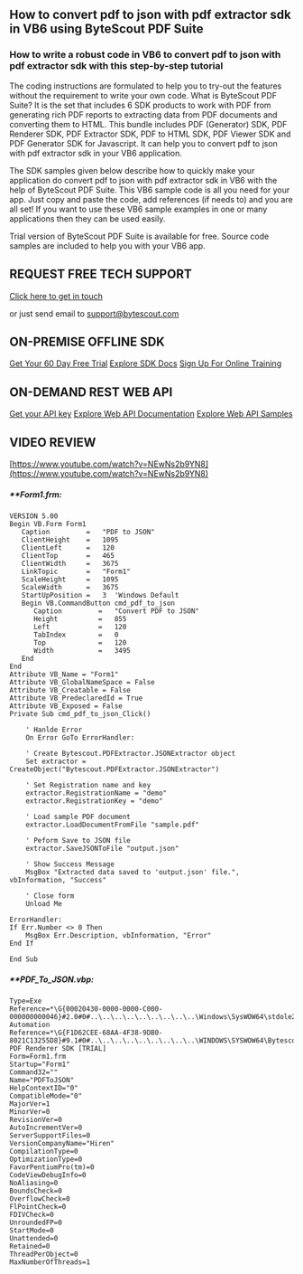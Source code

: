 ## How to convert pdf to json with pdf extractor sdk in VB6 using ByteScout PDF Suite

### How to write a robust code in VB6 to convert pdf to json with pdf extractor sdk with this step-by-step tutorial

The coding instructions are formulated to help you to try-out the features without the requirement to write your own code. What is ByteScout PDF Suite? It is the set that includes 6 SDK products to work with PDF from generating rich PDF reports to extracting data from PDF documents and converting them to HTML. This bundle includes PDF (Generator) SDK, PDF Renderer SDK, PDF Extractor SDK, PDF to HTML SDK, PDF Viewer SDK and PDF Generator SDK for Javascript. It can help you to convert pdf to json with pdf extractor sdk in your VB6 application.

The SDK samples given below describe how to quickly make your application do convert pdf to json with pdf extractor sdk in VB6 with the help of ByteScout PDF Suite. This VB6 sample code is all you need for your app. Just copy and paste the code, add references (if needs to) and you are all set! If you want to use these VB6 sample examples in one or many applications then they can be used easily.

Trial version of ByteScout PDF Suite is available for free. Source code samples are included to help you with your VB6 app.

## REQUEST FREE TECH SUPPORT

[Click here to get in touch](https://bytescout.zendesk.com/hc/en-us/requests/new?subject=ByteScout%20PDF%20Suite%20Question)

or just send email to [support@bytescout.com](mailto:support@bytescout.com?subject=ByteScout%20PDF%20Suite%20Question) 

## ON-PREMISE OFFLINE SDK 

[Get Your 60 Day Free Trial](https://bytescout.com/download/web-installer?utm_source=github-readme)
[Explore SDK Docs](https://bytescout.com/documentation/index.html?utm_source=github-readme)
[Sign Up For Online Training](https://academy.bytescout.com/)


## ON-DEMAND REST WEB API

[Get your API key](https://pdf.co/documentation/api?utm_source=github-readme)
[Explore Web API Documentation](https://pdf.co/documentation/api?utm_source=github-readme)
[Explore Web API Samples](https://github.com/bytescout/ByteScout-SDK-SourceCode/tree/master/PDF.co%20Web%20API)

## VIDEO REVIEW

[https://www.youtube.com/watch?v=NEwNs2b9YN8](https://www.youtube.com/watch?v=NEwNs2b9YN8)




<!-- code block begin -->

##### ****Form1.frm:**
    
```
VERSION 5.00
Begin VB.Form Form1 
   Caption         =   "PDF to JSON"
   ClientHeight    =   1095
   ClientLeft      =   120
   ClientTop       =   465
   ClientWidth     =   3675
   LinkTopic       =   "Form1"
   ScaleHeight     =   1095
   ScaleWidth      =   3675
   StartUpPosition =   3  'Windows Default
   Begin VB.CommandButton cmd_pdf_to_json 
      Caption         =   "Convert PDF to JSON"
      Height          =   855
      Left            =   120
      TabIndex        =   0
      Top             =   120
      Width           =   3495
   End
End
Attribute VB_Name = "Form1"
Attribute VB_GlobalNameSpace = False
Attribute VB_Creatable = False
Attribute VB_PredeclaredId = True
Attribute VB_Exposed = False
Private Sub cmd_pdf_to_json_Click()
    
    ' Hanlde Error
    On Error GoTo ErrorHandler:
    
    ' Create Bytescout.PDFExtractor.JSONExtractor object
    Set extractor = CreateObject("Bytescout.PDFExtractor.JSONExtractor")
    
    ' Set Registration name and key
    extractor.RegistrationName = "demo"
    extractor.RegistrationKey = "demo"
  
    ' Load sample PDF document
    extractor.LoadDocumentFromFile "sample.pdf"
    
    ' Peform Save to JSON file
    extractor.SaveJSONToFile "output.json"
    
    ' Show Success Message
    MsgBox "Extracted data saved to 'output.json' file.", vbInformation, "Success"
    
    ' Close form
    Unload Me
    
ErrorHandler:
If Err.Number <> 0 Then
    MsgBox Err.Description, vbInformation, "Error"
End If

End Sub

```

<!-- code block end -->    

<!-- code block begin -->

##### ****PDF_To_JSON.vbp:**
    
```
Type=Exe
Reference=*\G{00020430-0000-0000-C000-000000000046}#2.0#0#..\..\..\..\..\..\..\..\..\Windows\SysWOW64\stdole2.tlb#OLE Automation
Reference=*\G{F1D62CEE-68AA-4F38-9DB0-8021C13255D8}#9.1#0#..\..\..\..\..\..\..\..\..\WINDOWS\SYSWOW64\Bytescout.PDFRenderer.tlb#ByteScout PDF Renderer SDK [TRIAL]
Form=Form1.frm
Startup="Form1"
Command32=""
Name="PDFToJSON"
HelpContextID="0"
CompatibleMode="0"
MajorVer=1
MinorVer=0
RevisionVer=0
AutoIncrementVer=0
ServerSupportFiles=0
VersionCompanyName="Hiren"
CompilationType=0
OptimizationType=0
FavorPentiumPro(tm)=0
CodeViewDebugInfo=0
NoAliasing=0
BoundsCheck=0
OverflowCheck=0
FlPointCheck=0
FDIVCheck=0
UnroundedFP=0
StartMode=0
Unattended=0
Retained=0
ThreadPerObject=0
MaxNumberOfThreads=1

```

<!-- code block end -->